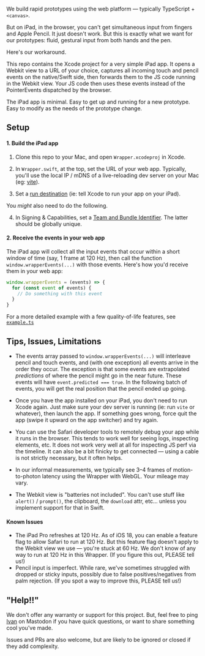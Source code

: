 We build rapid prototypes using the web platform — typically TypeScript + `<canvas>`.

But on iPad, in the browser, you can't get simultaneous input from fingers and Apple Pencil. It just doesn't work. But this is exactly what we want for our prototypes: fluid, gestural input from both hands and the pen.

Here's our workaround.

This repo contains the Xcode project for a very simple iPad app. It opens a Webkit view to a URL of your choice, captures all incoming touch and pencil events on the native/Swift side, then forwards them to the JS code running in the Webkit view. Your JS code then uses these events instead of the PointerEvents dispatched by the browser.

The iPad app is minimal. Easy to get up and running for a new prototype. Easy to modify as the needs of the prototype change.

## Setup

#### 1. Build the iPad app

1. Clone this repo to your Mac, and open `Wrapper.xcodeproj` in Xcode.

2. In `Wrapper.swift`, at the top, set the URL of your web app. Typically, you'll use the local IP / mDNS of a live-reloading dev server on your Mac (eg: [vite](https://vite.dev)).

3. Set a [run destination](https://developer.apple.com/documentation/xcode/building-and-running-an-app) (ie: tell Xcode to run your app on your iPad).

You *might* also need to do the following.

4. In Signing & Capabilities, set a [Team and Bundle Identifier](https://developer.apple.com/documentation/xcode/preparing-your-app-for-distribution). The latter should be globally unique.

#### 2. Receive the events in your web app

The iPad app will collect all the input events that occur within a short window of time (say, 1 frame at 120 Hz), then call the function `window.wrapperEvents(...)` with those events. Here's how you'd receive them in your web app:

```javascript
window.wrapperEvents = (events) => {
  for (const event of events) {
    // Do something with this event
  }
}
```

For a more detailed example with a few quality-of-life features, see [`example.ts`](/blob/main/example.ts)

## Tips, Issues, Limitations

* The events array passed to `window.wrapperEvents(...)` will interleave pencil and touch events, and (with one exception) all events arrive in the order they occur. The exception is that some events are extrapolated *predictions* of where the pencil might go in the near future. These events will have `event.predicted === true`. In the following batch of events, you will get the real position that the pencil ended up going.
* Once you have the app installed on your iPad, you don't need to run Xcode again. Just make sure your dev server is running (ie: run `vite` or whatever), then launch the app. If something goes wrong, force quit the app (swipe it upward on the app switcher) and try again.
* You can use the Safari developer tools to remotely debug your app while it runs in the browser. This tends to work well for seeing logs, inspecting elements, etc. It does not work very well at all for inspecting JS perf via the timeline. It can also be a bit finicky to get connected — using a cable is not strictly necessary, but it often helps.
* In our informal measurements, we typically see 3–4 frames of motion-to-photon latency using the Wrapper with WebGL. Your mileage may vary.

* The Webkit view is "batteries not included". You can't use stuff like `alert()` / `prompt()`, the clipboard, the `download` attr, etc… unless you implement support for that in Swift.

#### Known Issues
* The iPad Pro refreshes at 120 Hz. As of iOS 18, you can enable a feature flag to allow Safari to run at 120 Hz. But this feature flag doesn't apply to the Webkit view we use — you're stuck at 60 Hz. We don't know of any way to run at 120 Hz in this Wrapper. (If you figure this out, PLEASE tell us!)
* Pencil input is imperfect. While rare, we've sometimes struggled with dropped or sticky inputs, possibly due to false positives/negatives from palm rejection. (If you spot a way to improve this, PLEASE tell us!)

## "Help!!"

We don't offer any warranty or support for this project. But, feel free to ping [Ivan](http://mastodon.social/@spiralganglion) on Mastodon if you have quick questions, or want to share something cool you've made.

Issues and PRs are also welcome, but are likely to be ignored or closed if they add complexity.
